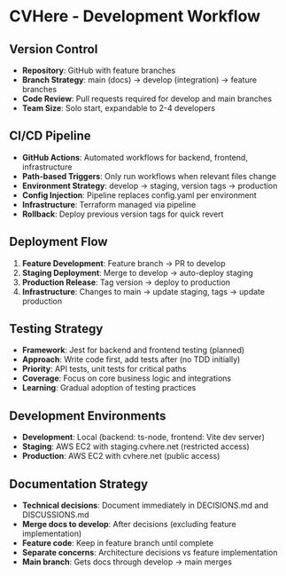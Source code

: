 # CVHere - Development Workflow

## Version Control
- **Repository**: GitHub with feature branches
- **Branch Strategy**: main (docs) → develop (integration) → feature branches
- **Code Review**: Pull requests required for develop and main branches
- **Team Size**: Solo start, expandable to 2-4 developers

## CI/CD Pipeline
- **GitHub Actions**: Automated workflows for backend, frontend, infrastructure
- **Path-based Triggers**: Only run workflows when relevant files change
- **Environment Strategy**: develop → staging, version tags → production
- **Config Injection**: Pipeline replaces config.yaml per environment
- **Infrastructure**: Terraform managed via pipeline
- **Rollback**: Deploy previous version tags for quick revert

## Deployment Flow
1. **Feature Development**: Feature branch → PR to develop
2. **Staging Deployment**: Merge to develop → auto-deploy staging
3. **Production Release**: Tag version → deploy to production
4. **Infrastructure**: Changes to main → update staging, tags → update production

## Testing Strategy
- **Framework**: Jest for backend and frontend testing (planned)
- **Approach**: Write code first, add tests after (no TDD initially)
- **Priority**: API tests, unit tests for critical paths
- **Coverage**: Focus on core business logic and integrations
- **Learning**: Gradual adoption of testing practices

## Development Environments
- **Development**: Local (backend: ts-node, frontend: Vite dev server)
- **Staging**: AWS EC2 with staging.cvhere.net (restricted access)
- **Production**: AWS EC2 with cvhere.net (public access)

## Documentation Strategy
- **Technical decisions**: Document immediately in DECISIONS.md and DISCUSSIONS.md
- **Merge docs to develop**: After decisions (excluding feature implementation)
- **Feature code**: Keep in feature branch until complete
- **Separate concerns**: Architecture decisions vs feature implementation
- **Main branch**: Gets docs through develop → main merges